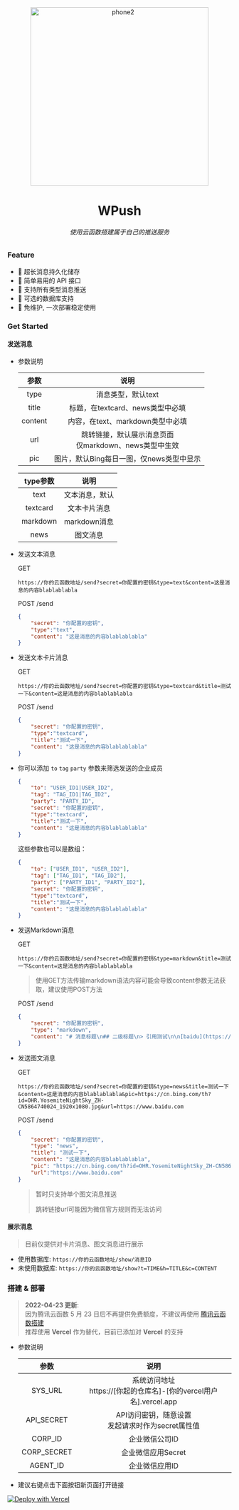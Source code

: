 <div align=center><img src="docs/phone.jpg" width="400" alt="phone2"/></div>

<h1 align="center">WPush</h1>
<h6 align="center">使用云函数搭建属于自己的推送服务</h6>


### Feature
- :tada: 超长消息持久化储存  
- :tada: 简单易用的 API 接口  
- :tada: 支持所有类型消息推送  
- :tada: 可选的数据库支持  
- :tada: 免维护, 一次部署稳定使用

### Get Started
#### 发送消息
- 参数说明

  |  参数   |                           说明                           |
  | :-----: | :------------------------------------------------------: |
  |  type   |                    消息类型，默认text                    |
  |  title  |             标题，在textcard、news类型中必填             |
  | content |             内容，在text、markdown类型中必填             |
  |   url   | 跳转链接，默认展示消息页面<br>仅markdown、news类型中生效 |
  |   pic   |         图片，默认Bing每日一图，仅news类型中显示         |

  | type参数 |      说明      |
  | :------: | :------------: |
  |   text   | 文本消息，默认 |
  | textcard |  文本卡片消息  |
  | markdown |  markdown消息  |
  |   news   |    图文消息    |
  
- 发送文本消息

  GET

  ```
  https://你的云函数地址/send?secret=你配置的密钥&type=text&content=这是消息的内容blablablabla
  ```
  
  POST /send

  ```json
  {
      "secret": "你配置的密钥",
      "type":"text",
      "content": "这是消息的内容blablablabla"
  }
  ```
  
  
  
- 发送文本卡片消息  

  GET

  ```
  https://你的云函数地址/send?secret=你配置的密钥&type=textcard&title=测试一下&content=这是消息的内容blablablabla
  ```

  POST /send

  ```json
  {
      "secret": "你配置的密钥",
      "type":"textcard",
      "title":"测试一下",
      "content": "这是消息的内容blablablabla"
  }
  ```

- 你可以添加 `to` `tag` `party` 参数来筛选发送的企业成员

  ```json
  {
      "to": "USER_ID1|USER_ID2",
      "tag": "TAG_ID1|TAG_ID2",
      "party": "PARTY_ID",
      "secret": "你配置的密钥",
      "type":"textcard",
      "title":"测试一下",
      "content": "这是消息的内容blablablabla"
  }
  ```

  这些参数也可以是数组：

  ```json
  {
      "to": ["USER_ID1", "USER_ID2"],
      "tag": ["TAG_ID1", "TAG_ID2"],
      "party": ["PARTY_ID1", "PARTY_ID2"],
      "secret": "你配置的密钥",
      "type":"textcard",
      "title":"测试一下",
      "content": "这是消息的内容blablablabla"
  }
  ```

  

- 发送Markdown消息

  GET

  ```
  https://你的云函数地址/send?secret=你配置的密钥&type=markdown&title=测试一下&content=这是消息的内容blablablabla
  ```

  > 使用GET方法传输markdown语法内容可能会导致content参数无法获取，建议使用POST方法

  POST /send

  ```json
  {
      "secret": "你配置的密钥",
      "type": "markdown",
      "content": "# 消息标题\n## 二级标题\n> 引用测试\n\n[baidu](https://baidu.com)"
  }
  ```

  

- 发送图文消息

  GET

  ```
  https://你的云函数地址/send?secret=你配置的密钥&type=news&title=测试一下&content=这是消息的内容blablablabla&pic=https://cn.bing.com/th?id=OHR.YosemiteNightSky_ZH-CN5864740024_1920x1080.jpg&url=https://www.baidu.com
  ```

  POST /send

  ```json
  {
      "secret": "你配置的密钥",
      "type": "news",
      "title": "测试一下",
      "content": "这是消息的内容blablablabla",
      "pic": "https://cn.bing.com/th?id=OHR.YosemiteNightSky_ZH-CN5864740024_1920x1080.jpg",
      "url":"https://www.baidu.com"
  }
  ```

  > 暂时只支持单个图文消息推送
  >
  > 跳转链接url可能因为微信官方规则而无法访问

#### 展示消息

> 目前仅提供对卡片消息、图文消息进行展示 

- 使用数据库: `https://你的云函数地址/show/消息ID`
- 未使用数据库: `https://你的云函数地址/show?t=TIME&h=TITLE&c=CONTENT`


### 搭建 & 部署
> **2022-04-23 更新**:  
> 因为腾讯云函数 5 月 23 日后不再提供免费额度，不建议再使用 [腾讯云函数搭建](docs/scf.md)  
> 推荐使用 **Vercel** 作为替代，目前已添加对 **Vercel** 的支持

- 参数说明

  |    参数     |                             说明                             |
  | :---------: | :----------------------------------------------------------: |
  |   SYS_URL   | 系统访问地址<br>https://[你起的仓库名]-[你的vercel用户名].vercel.app |
  | API_SECRET  |     API访问密钥，随意设置<br>发起请求时作为secret属性值      |
  |   CORP_ID   |                        企业微信公司ID                        |
  | CORP_SECRET |                      企业微信应用Secret                      |
  |  AGENT_ID   |                        企业微信应用ID                        |


- 建议右键点击下面按钮新页面打开链接

[![Deploy with Vercel](https://vercel.com/button)](https://vercel.com/new/clone?repository-url=https%3A%2F%2Fgithub.com%2Fhyunel%2Fwpush&env=SYS_URL,API_SECRET,CORP_ID,CORP_SECRET,AGENT_ID&envDescription=Configuration%20needed%20for%20WPush&envLink=https%3A%2F%2Fgithub.com%2Fhyunel%2Fwpush%2Fblob%2Fmaster%2Fconfig.py&project-name=wpush&repo-name=wpush)